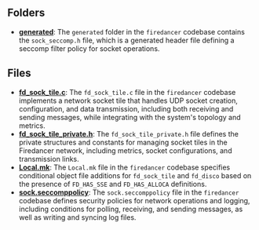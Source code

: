## Folders
- **[generated](sock/generated.driver.md)**: The `generated` folder in the `firedancer` codebase contains the `sock_seccomp.h` file, which is a generated header file defining a seccomp filter policy for socket operations.

## Files
- **[fd_sock_tile.c](sock/fd_sock_tile.c.driver.md)**: The `fd_sock_tile.c` file in the `firedancer` codebase implements a network socket tile that handles UDP socket creation, configuration, and data transmission, including both receiving and sending messages, while integrating with the system's topology and metrics.
- **[fd_sock_tile_private.h](sock/fd_sock_tile_private.h.driver.md)**: The `fd_sock_tile_private.h` file defines the private structures and constants for managing socket tiles in the Firedancer network, including metrics, socket configurations, and transmission links.
- **[Local.mk](sock/Local.mk.driver.md)**: The `Local.mk` file in the `firedancer` codebase specifies conditional object file additions for `fd_sock_tile` and `fd_disco` based on the presence of `FD_HAS_SSE` and `FD_HAS_ALLOCA` definitions.
- **[sock.seccomppolicy](sock/sock.seccomppolicy.driver.md)**: The `sock.seccomppolicy` file in the `firedancer` codebase defines security policies for network operations and logging, including conditions for polling, receiving, and sending messages, as well as writing and syncing log files.
